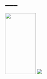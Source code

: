 # ___

<img src="https://user-images.githubusercontent.com/27007662/167295742-2f390c92-40b9-4f29-a3aa-797e78e99446.png" width="100" height="200"> 
<img src="https://www.cnet.com/a/img/resize/3d2068541b6008e1ecd22502b1c7450f8fe396e1/hub/2017/07/10/ebc7f6fc-2e9d-4f0a-9cf4-6c7d327d570e/080128-f-3927s-024.jpg?auto=webp&width=1200">


<!--
**the-intern/the-intern** is a ✨ _special_ ✨ repository because its `README.md` (this file) appears on your GitHub profile.

Here are some ideas to get you started:

- 🔭 I’m currently working on ...
- 🌱 I’m currently learning ...
- 👯 I’m looking to collaborate on ...
- 🤔 I’m looking for help with ...
- 💬 Ask me about ...
- 📫 How to reach me: ...
- 😄 Pronouns: ...
- ⚡ Fun fact: ...
-->
